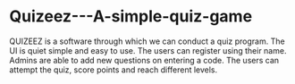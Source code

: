 # Quizeez---A-simple-quiz-game

QUIZEEZ is a software through which we can conduct a quiz program.
The UI is quiet simple and easy to use.
The users can register using their name. Admins are able to add new questions on entering a code.
The users can attempt the quiz, score points and reach different levels.
